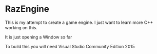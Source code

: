 # RazEngine
This is my attempt to create a game engine.
I just want to learn more C++ working on this.

It is just opening a Window so far

To build this you will need Visual Studio Community Edition 2015